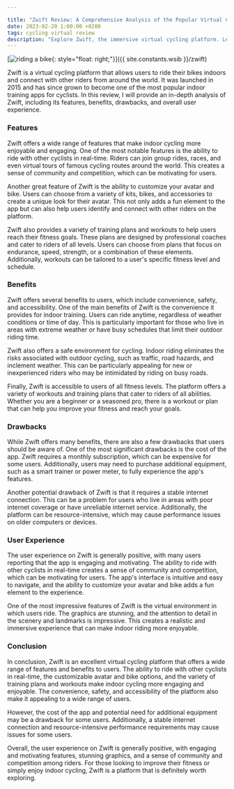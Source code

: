 ```yaml
---

title: "Zwift Review: A Comprehensive Analysis of the Popular Virtual Cycling Platform"
date: 2023-02-20 1:00:00 +0200
tags: cycling virtual review
description: "Explore Zwift, the immersive virtual cycling platform. Learn about its features, benefits, and drawbacks in our comprehensive review."
---
```

[![riding a bike](https://i.imgur.com/GBg6PWet.png){: style="float: right;"}]({{ site.constants.wsib }}/zwift)

Zwift is a virtual cycling platform that allows users to ride their bikes indoors and connect with other riders from around the world. It was launched in 2015 and has since grown to become one of the most popular indoor training apps for cyclists. In this review, I will provide an in-depth analysis of Zwift, including its features, benefits, drawbacks, and overall user experience.

### Features

Zwift offers a wide range of features that make indoor cycling more enjoyable and engaging. One of the most notable features is the ability to ride with other cyclists in real-time. Riders can join group rides, races, and even virtual tours of famous cycling routes around the world. This creates a sense of community and competition, which can be motivating for users.

Another great feature of Zwift is the ability to customize your avatar and bike. Users can choose from a variety of kits, bikes, and accessories to create a unique look for their avatar. This not only adds a fun element to the app but can also help users identify and connect with other riders on the platform.

Zwift also provides a variety of training plans and workouts to help users reach their fitness goals. These plans are designed by professional coaches and cater to riders of all levels. Users can choose from plans that focus on endurance, speed, strength, or a combination of these elements. Additionally, workouts can be tailored to a user's specific fitness level and schedule.

### Benefits

Zwift offers several benefits to users, which include convenience, safety, and accessibility. One of the main benefits of Zwift is the convenience it provides for indoor training. Users can ride anytime, regardless of weather conditions or time of day. This is particularly important for those who live in areas with extreme weather or have busy schedules that limit their outdoor riding time.

Zwift also offers a safe environment for cycling. Indoor riding eliminates the risks associated with outdoor cycling, such as traffic, road hazards, and inclement weather. This can be particularly appealing for new or inexperienced riders who may be intimidated by riding on busy roads.

Finally, Zwift is accessible to users of all fitness levels. The platform offers a variety of workouts and training plans that cater to riders of all abilities. Whether you are a beginner or a seasoned pro, there is a workout or plan that can help you improve your fitness and reach your goals.

### Drawbacks

While Zwift offers many benefits, there are also a few drawbacks that users should be aware of. One of the most significant drawbacks is the cost of the app. Zwift requires a monthly subscription, which can be expensive for some users. Additionally, users may need to purchase additional equipment, such as a smart trainer or power meter, to fully experience the app's features.

Another potential drawback of Zwift is that it requires a stable internet connection. This can be a problem for users who live in areas with poor internet coverage or have unreliable internet service. Additionally, the platform can be resource-intensive, which may cause performance issues on older computers or devices.

### User Experience

The user experience on Zwift is generally positive, with many users reporting that the app is engaging and motivating. The ability to ride with other cyclists in real-time creates a sense of community and competition, which can be motivating for users. The app's interface is intuitive and easy to navigate, and the ability to customize your avatar and bike adds a fun element to the experience.

One of the most impressive features of Zwift is the virtual environment in which users ride. The graphics are stunning, and the attention to detail in the scenery and landmarks is impressive. This creates a realistic and immersive experience that can make indoor riding more enjoyable.

### Conclusion

In conclusion, Zwift is an excellent virtual cycling platform that offers a wide range of features and benefits to users. The ability to ride with other cyclists in real-time, the customizable avatar and bike options, and the variety of training plans and workouts make indoor cycling more engaging and enjoyable. The convenience, safety, and accessibility of the platform also make it appealing to a wide range of users.

However, the cost of the app and potential need for additional equipment may be a drawback for some users. Additionally, a stable internet connection and resource-intensive performance requirements may cause issues for some users.

Overall, the user experience on Zwift is generally positive, with engaging and motivating features, stunning graphics, and a sense of community and competition among riders. For those looking to improve their fitness or simply enjoy indoor cycling, Zwift is a platform that is definitely worth exploring.
